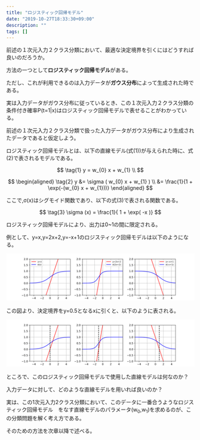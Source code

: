 ```yaml
---
title: "ロジスティック回帰モデル"
date: "2019-10-27T18:33:30+09:00"
description: ""
tags: []
---
```


前述の１次元入力２クラス分類において、最適な決定境界を引くにはどうすれば良いのだろうか。

方法の一つとして**ロジスティック回帰モデル**がある。

ただし、これが利用できるのは入力データが**ガウス分布**によって生成された時である。

実は入力データがガウス分布に従っているとき、この１次元入力２クラス分類の条件付き確率P(t=1|x)はロジスティック回帰モデルで表せることがわかっている。

前述の１次元入力２クラス分類で扱った入力データがガウス分布により生成されたデータであると仮定しよう。

ロジスティック回帰モデルとは、以下の直線モデル(式(1))が与えられた時に、式(2)で表されるモデルである。

$$
\tag{1}  y  =  w_{0} x + w_{1} \\
$$

$$
\begin{aligned}
\tag{2}  y  &=  \sigma ( w_{0} x + w_{1} ) \\
            &=  \frac{1}{1 + \exp(-(w_{0} x + w_{1}))}
\end{aligned}
$$

ここで,σ(x)はシグモイド関数であり、以下の式(3)で表される関数である。

$$
\tag{3}  \sigma (x)  =  \frac{1}{ 1 + \exp( -x )}
$$

ロジスティック回帰モデルにより、出力は0~1の間に限定される。

例として、y=x,y=2x+2,y=-x+1のロジスティック回帰モデルは以下のようになる。

![Figure 28](./Figure_28.png)

この図より、決定境界をy=0.5となるxに引くと、以下のように表される。

![Figure 29](./Figure_29.png)

ところで、このロジスティック回帰モデルで使用した直線モデルは何なのか？

入力データに対して、どのような直線モデルを用いれば良いのか？

実は、この1次元入力2クラス分類において、このデータに一番合うようなロジスティック回帰モデル　をなす直線モデルのパラメータ(w<sub>0</sub>,w<sub>1</sub>)を求めるのが、この分類問題を解く考え方である。

そのための方法を次章以降で述べる。